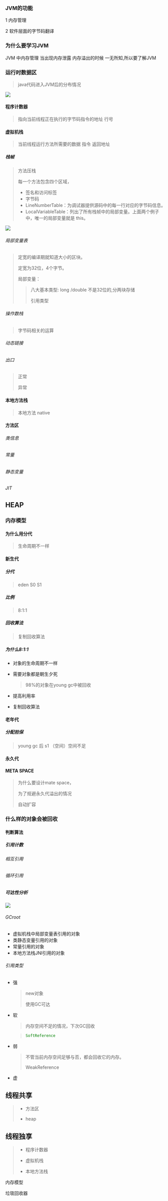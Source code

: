 

### JVM的功能

1 内存管理

2 软件层面的字节码翻译 



### 为什么要学习JVM

JVM 中内存管理  当出现内存泄露  内存溢出的时候  一无所知,所以要了解JVM





### 运行时数据区

> java代码进入JVM后的分布情况



![](image/JVM-01.jpg)



#### 程序计数器

>  指向当前线程正在执行的字节码指令的地址 行号

#### 虚拟机栈

> 当前线程运行方法所需要的数据 指令 返回地址

##### 栈帧

> 方法压栈
>
> 每一个方法包含四个区域，
>
> - 签名和访问标签
> - 字节码
> - LineNumberTable：为调试器提供源码中的每一行对应的字节码信息。
> - LocalVariableTable：列出了所有栈帧中的局部变量。上面两个例子中，唯一的局部变量就是 this。

![](image/JVM-02.png)

###### 局部变量表

> 定宽的编译期就知道大小的区块。
>
> 定宽为32位，4个字节。
>
> 局部变量：
>
> > 八大基本类型: long /double 不是32位的,分两块存储
> >
> > 引用类型
>
>

###### 操作数栈

>字节码相关的运算

###### 动态链接

>

###### 出口

> 正常
>
> 异常



#### 本地方法栈

>本地方法 native

#### 方法区

###### 类信息 

###### 常量 

######  静态变量 

###### JIT

## HEAP

### 内存模型

#### 为什么用分代

> 生命周期不一样

#### 新生代

##### 分代

> eden S0  S1

##### 比例

> 8:1:1

##### 回收算法

> 复制回收算法

##### 为什么8:1:1

- 对象的生命周期不一样

- 需要对象都是朝生夕死 

  >  98%的对象在young gc中被回收

- 提高利用率

- 复制回收算法

 

#### 老年代

##### 分配担保

> young gc 后 s1 （空间）空间不足





#### 永久代

#### META SPACE

> 为什么要设计mate space，
>
> 为了规避永久代溢出的情况
>
> 自动扩容



### 什么样的对象会被回收

#### 判断算法

##### 引用计数

###### 相互引用

###### 循环引用



##### 可达性分析

![](image/JVM-03.png)

 

###### GCroot

- 虚拟机栈中局部变量表引用的对象
- 类静态变量引用的对象
- 常量引用的对象
- 本地方法栈JNI引用的对象



###### 引用类型

- 强 

  > new对象
  >
  > 使用GC可达

- 软

  > 内存空间不足的情况，下次GC回收

  > ```java
  > SoftReference
  > ```

- 弱

  > 不管当前内存空间足够与否，都会回收它的内存。
  >
  > WeakReference

- 虚

  > 







## 线程共享

> - 方法区 
>
> - heap

## 线程独享

>  - 程序计数器 
>
>  - 虚拟机栈 
>
>  - 本地方法栈











内存模型







垃圾回收器